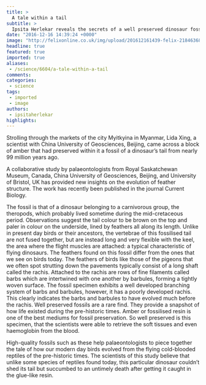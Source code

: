 ```yaml
---
title: >
  A tale within a tail
subtitle: >
  Ipsita Herlekar reveals the secrets of a well preserved dinosaur fossil
date: "2016-12-16 14:39:24 +0000"
image: "http://felixonline.co.uk/img/upload/201612161439-felix-2184636842_57bf524334_o.jpg"
headline: true
featured: true
imported: true
aliases:
 - /science/6604/a-tale-within-a-tail
comments:
categories:
 - science
tags:
 - imported
 - image
authors:
 - ipsitaherlekar
highlights:
---
```


Strolling through the markets of the city Myitkyina in Myanmar, Lida Xing, a scientist with China University of Geosciences, Beijing, came across a block of amber that had preserved within it a fossil of a dinosaur’s tail from nearly 99 million years ago.

A collaborative study by palaeontologists from  Royal Saskatchewan Museum, Canada, China University of Geosciences, Beijing, and University of Bristol, UK has provided new insights on the evolution of feather structure. The work has recently been published in the journal Current Biology.

The fossil  is that of a dinosaur belonging to a carnivorous group, the theropods, which probably lived sometime during the mid-cretaceous period.  Observations suggest the tail colour to be brown on the top and paler in colour on the underside, lined by feathers all along its length. Unlike  in present day birds or their ancestors, the vertebrae of this fossilised tail  are not fused together, but are instead long and very flexible with the keel, the area where the flight muscles are attached: a typical characteristic of flying dinosaurs. The feathers found on this fossil differ from the ones that we see on birds today. The feathers of birds like those of the pigeons that we often spot strutting down the pavements typically consist of a long shaft called the rachis. Attached to the rachis are rows of fine filaments called barbs which are intertwined with one another by barbules, forming a tightly woven surface. The fossil specimen exhibits a well developed branching system of barbs and barbules, however, it has a poorly developed rachis. This clearly indicates the barbs and barbules to have evolved much before the rachis.
Well preserved fossils are a rare find. They provide a snapshot of how life existed during the pre-historic times. Amber or fossilised resin is one of the best mediums for fossil preservation. So well preserved is this specimen, that the scientists were able to retrieve the soft tissues and even haemoglobin from the blood.

High-quality fossils such as these help palaeontologists to piece together the tale of how our modern day birds evolved from the flying cold-blooded reptiles of the pre-historic times. The scientists of this study believe that unlike some species of reptiles found today, this particular dinosaur couldn’t shed its tail but succumbed to an untimely death after getting it caught in the glue-like resin.
